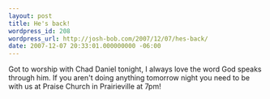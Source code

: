 ```yaml
---
layout: post
title: He's back!
wordpress_id: 208
wordpress_url: http://josh-bob.com/2007/12/07/hes-back/
date: 2007-12-07 20:33:01.000000000 -06:00
---
```

<!--Mime Type of File is image/jpeg --><div><a href="http://josh-bob.com/wp-photos/20071207-203301-1.jpg"><img src="http://josh-bob.com/wp-photos/thumb.20071207-203301-1.jpg" alt="" /></a></div>  Got to worship with Chad Daniel tonight, I always love the word God speaks through him. If you aren't doing anything tomorrow night you need to be with us at Praise Church in Prairieville at 7pm!
